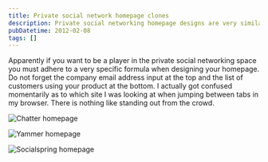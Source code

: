 ```yaml
---
title: Private social network homepage clones
description: Private social networking homepage designs are very similar, with a company email address input at the top and a list of customers using the product at the bottom. This makes it difficult to stand out from the crowd.
pubDatetime: 2012-02-08
tags: []
---
```


Apparently if you want to be a player in the private social networking space you must adhere to a very specific formula when designing your homepage. Do not forget the company email address input at the top and the list of customers using your product at the bottom. I actually got confused momentarily as to which site I was looking at when jumping between tabs in my browser. There is nothing like standing out from the crowd.

![Chatter homepage](/images/blog/Chatter.png)

![Yammer homepage](/images/blog/Yammer.png)

![Socialspring homepage](/images/blog/Socialspring.png)
